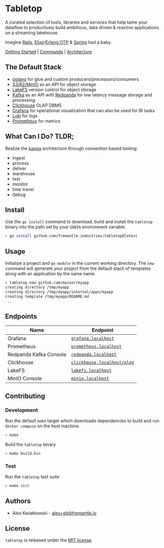 # Tabletop

A curated selection of tools, libraries and services that help tame your dataflow to
productively build ambitious, data driven & reactive applications on a streaming lakehouse.

Imagine [Rails](https://rubyonrails.org), [Elixir](https://elixir-lang.org)/[Erlang OTP](https://www.erlang.org) & [Spring](https://spring.io) had a baby.

[Getting Started](./docs/GETTING_STARTED.md) | [Commands](./docs/COMMANDS.md) | [Architecture](./docs/ARCHITECTURE.md)

## The Default Stack

- [golang](https://go.dev) for glue and custom producers/processors/consumers
- [S3/R2/MinIO](https://en.wikipedia.org/wiki/Amazon_S3) as an API for object storage
- [LakeFS](https://docs.lakefs.io) version control for object storage
- [Kafka](https://kafka.apache.org) as an API with [Redpanda](https://redpanda.com) for low latency message storage and processing
- [Clickhouse](https://clickhouse.com/clickhouse) OLAP DBMS
- [Grafana](https://github.com/grafana/grafana) for operational visualization that can also be used for BI tasks
- [Loki](https://github.com/grafana/loki) for logs
- [Prometheus](https://github.com/prometheus/prometheus) for metrics

## What Can I Do? TLDR;

Realize the [kappa](https://milinda.pathirage.org/kappa-architecture.com) architecture through
convention based tooling:

- ingest
- process
- deliver
- warehouse
- test
- monitor
- time travel
- debug

## Install

Use the `go install` command to download, build and install the `tabletop` binary into the path
set by your `GOBIN` environment variable.

```bash
> go install github.com/fremantle-industries/tabletop@latest
```

## Usage

Initialize a project and `go module` in the current working directory. The `new` command
will generate your project from the default stack of templates along with an application
by the same name.

```bash
> tabletop new github.com/myuser/myapp
creating directory /tmp/myapp
creating directory /tmp/myapp/internal/apps/myapp
creating template /tmp/myapp/README.md
...
```

## Endpoints

| Name                       | Endpoint                                                        |
| ---------------------------| --------------------------------------------------------------- |
| Grafana                    | [`grafana.localhost`](http://grafana.localhost)                 |
| Prometheus                 | [`prometheus.localhost`](http://prometheus.localhost)           |
| Redpanda Kafka Console     | [`redpanda.localhost`](http://redpanda.localhost)               |
| Clickhouse                 | [`clickhouse.localhost/play`](http://clickhouse.localhost/play) |
| LakeFS                     | [`lakefs.localhost`](http://lakefs.localhost)                   |
| MinIO Console              | [`minio.localhost`](http://minio.localhost)                     |

## Contributing

### Development

Run the default `make` target which downloads dependencies to build and run
`docker compose` on the host machine.

```bash
> make
```

Build the `tabletop` binary

```bash
> make build.bin
```

### Test

Run the `tabletop` test suite

```bash
> make test
```

## Authors

- Alex Kwiatkowski - alex+git@fremantle.io

## License

`tabletop` is released under the [MIT license](./LICENSE.md)
